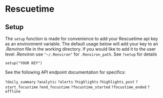 # Rescuetime
## Setup
The `setup` function is made for convenience to add your Rescuetime api key as an environment variable. The default usage below will add your key to an _.Renviron_ file in the working directory. If you would like to add it to the user level _.Renviron_ use `"~/.Renviron"` for `.Renviron_path`. See `?setup` for details

```
setup("YOUR KEY")
```
See the following API endpoint documentation for specifics:

`?daily_summary`
`?analytic`
`?alerts`
`?highlights`
`?highlights_post`
`?start_focustime`
`?end_focustime`
`?focustime_started`
`?focustime_ended`
`?offline`
